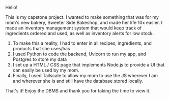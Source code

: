 Hello!

This is my capstone project.  I wanted to make something that was for my mom's new bakery, Sweeter Side Bakeshop, and made her life 10x easier.  I made an inventory 
management system that would keep track of ingredients ordered and used, as well as inventory alerts for low stock.  

1. To make this a reality, I had to enter in all recipes, ingredients, and products that she uses/has
2. I used Python to code the backend, Uvicorn to run my app, and Postgres to store my data
3. I set up a HTML / CSS page that implements Node.js to provide a UI that can easily be used by my mom.
4. Finally, I used Tailscale to allow my mom to use the JS wherever I am and wherever she is and still have the database stored locally.

That's it!  Enjoy the DBMS and thank you for taking the time to view it.
